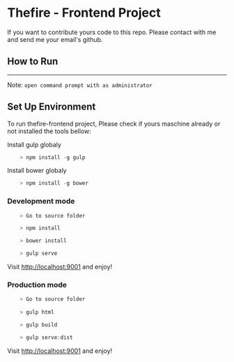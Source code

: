 # Thefire - Frontend Project
If you want to contribute yours code to this repo. Please contact with me and send me your email's github.
## How to Run
***
Note: `open command prompt with as administrator`
## Set Up Environment
To run thefire-frontend project, Please check if yours maschine already or not installed the tools bellow:

Install gulp globaly

```js
    > npm install -g gulp
```
Install bower globaly

```js
    > npm install -g bower
```
### Development mode
```js
    > Go to source folder

    > npm install

    > bower install

    > gulp serve
```

Visit [http://localhost:9001](http://localhost:9001) and enjoy!

### Production mode

```js
    > Go to source folder
	
	> gulp html

    > gulp build

    > gulp serve:dist
```

Visit [http://localhost:9001](http://localhost:9001) and enjoy!
